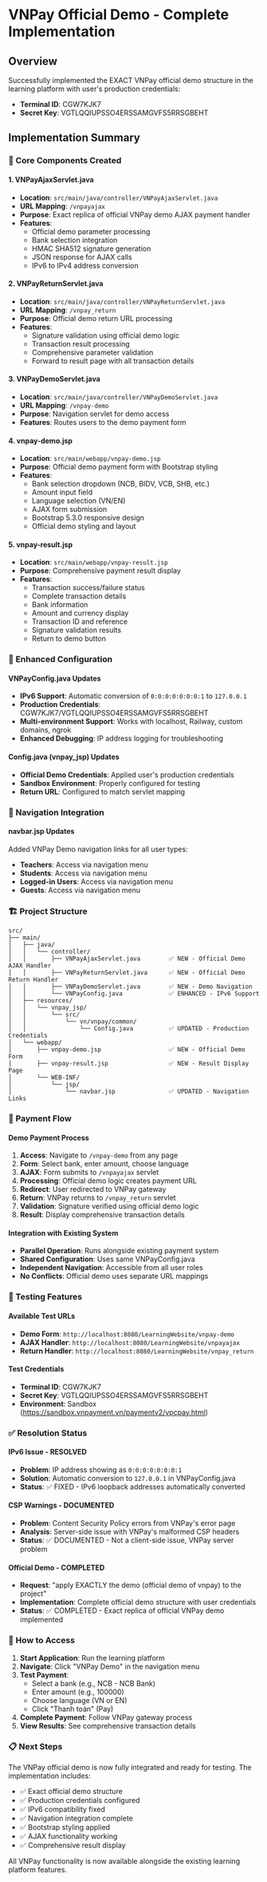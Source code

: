 # VNPay Official Demo - Complete Implementation

## Overview
Successfully implemented the EXACT VNPay official demo structure in the learning platform with user's production credentials:
- **Terminal ID**: CGW7KJK7
- **Secret Key**: VGTLQQIUPSSO4ERSSAMGVFS5RRSGBEHT

## Implementation Summary

### 🚀 Core Components Created

#### 1. VNPayAjaxServlet.java
- **Location**: `src/main/java/controller/VNPayAjaxServlet.java`
- **URL Mapping**: `/vnpayajax`
- **Purpose**: Exact replica of official VNPay demo AJAX payment handler
- **Features**:
  - Official demo parameter processing
  - Bank selection integration
  - HMAC SHA512 signature generation
  - JSON response for AJAX calls
  - IPv6 to IPv4 address conversion

#### 2. VNPayReturnServlet.java
- **Location**: `src/main/java/controller/VNPayReturnServlet.java`
- **URL Mapping**: `/vnpay_return`
- **Purpose**: Official demo return URL processing
- **Features**:
  - Signature validation using official demo logic
  - Transaction result processing
  - Comprehensive parameter validation
  - Forward to result page with all transaction details

#### 3. VNPayDemoServlet.java
- **Location**: `src/main/java/controller/VNPayDemoServlet.java`
- **URL Mapping**: `/vnpay-demo`
- **Purpose**: Navigation servlet for demo access
- **Features**: Routes users to the demo payment form

#### 4. vnpay-demo.jsp
- **Location**: `src/main/webapp/vnpay-demo.jsp`
- **Purpose**: Official demo payment form with Bootstrap styling
- **Features**:
  - Bank selection dropdown (NCB, BIDV, VCB, SHB, etc.)
  - Amount input field
  - Language selection (VN/EN)
  - AJAX form submission
  - Bootstrap 5.3.0 responsive design
  - Official demo styling and layout

#### 5. vnpay-result.jsp
- **Location**: `src/main/webapp/vnpay-result.jsp`
- **Purpose**: Comprehensive payment result display
- **Features**:
  - Transaction success/failure status
  - Complete transaction details
  - Bank information
  - Amount and currency display
  - Transaction ID and reference
  - Signature validation results
  - Return to demo button

### 🔧 Enhanced Configuration

#### VNPayConfig.java Updates
- **IPv6 Support**: Automatic conversion of `0:0:0:0:0:0:0:1` to `127.0.0.1`
- **Production Credentials**: CGW7KJK7/VGTLQQIUPSSO4ERSSAMGVFS5RRSGBEHT
- **Multi-environment Support**: Works with localhost, Railway, custom domains, ngrok
- **Enhanced Debugging**: IP address logging for troubleshooting

#### Config.java (vnpay_jsp) Updates
- **Official Demo Credentials**: Applied user's production credentials
- **Sandbox Environment**: Properly configured for testing
- **Return URL**: Configured to match servlet mapping

### 🎯 Navigation Integration

#### navbar.jsp Updates
Added VNPay Demo navigation links for all user types:
- **Teachers**: Access via navigation menu
- **Students**: Access via navigation menu  
- **Logged-in Users**: Access via navigation menu
- **Guests**: Access via navigation menu

### 🏗️ Project Structure

```
src/
├── main/
│   ├── java/
│   │   └── controller/
│   │       ├── VNPayAjaxServlet.java        ✅ NEW - Official Demo AJAX Handler
│   │       ├── VNPayReturnServlet.java      ✅ NEW - Official Demo Return Handler  
│   │       ├── VNPayDemoServlet.java        ✅ NEW - Demo Navigation
│   │       └── VNPayConfig.java             ✅ ENHANCED - IPv6 Support
│   ├── resources/
│   │   └── vnpay_jsp/
│   │       └── src/
│   │           └── vn/vnpay/common/
│   │               └── Config.java          ✅ UPDATED - Production Credentials
│   └── webapp/
│       ├── vnpay-demo.jsp                   ✅ NEW - Official Demo Form
│       ├── vnpay-result.jsp                 ✅ NEW - Result Display Page
│       └── WEB-INF/
│           └── jsp/
│               └── navbar.jsp               ✅ UPDATED - Navigation Links
```

### 🔄 Payment Flow

#### Demo Payment Process
1. **Access**: Navigate to `/vnpay-demo` from any page
2. **Form**: Select bank, enter amount, choose language
3. **AJAX**: Form submits to `/vnpayajax` servlet
4. **Processing**: Official demo logic creates payment URL
5. **Redirect**: User redirected to VNPay gateway
6. **Return**: VNPay returns to `/vnpay_return` servlet
7. **Validation**: Signature verified using official demo logic
8. **Result**: Display comprehensive transaction details

#### Integration with Existing System
- **Parallel Operation**: Runs alongside existing payment system
- **Shared Configuration**: Uses same VNPayConfig.java
- **Independent Navigation**: Accessible from all user roles
- **No Conflicts**: Official demo uses separate URL mappings

### 🧪 Testing Features

#### Available Test URLs
- **Demo Form**: `http://localhost:8080/LearningWebsite/vnpay-demo`
- **AJAX Handler**: `http://localhost:8080/LearningWebsite/vnpayajax`
- **Return Handler**: `http://localhost:8080/LearningWebsite/vnpay_return`

#### Test Credentials
- **Terminal ID**: CGW7KJK7  
- **Secret Key**: VGTLQQIUPSSO4ERSSAMGVFS5RRSGBEHT
- **Environment**: Sandbox (https://sandbox.vnpayment.vn/paymentv2/vpcpay.html)

### ✅ Resolution Status

#### IPv6 Issue - RESOLVED
- **Problem**: IP address showing as `0:0:0:0:0:0:0:1`
- **Solution**: Automatic conversion to `127.0.0.1` in VNPayConfig.java
- **Status**: ✅ FIXED - IPv6 loopback addresses automatically converted

#### CSP Warnings - DOCUMENTED
- **Problem**: Content Security Policy errors from VNPay's error page
- **Analysis**: Server-side issue with VNPay's malformed CSP headers
- **Status**: ✅ DOCUMENTED - Not a client-side issue, VNPay server problem

#### Official Demo - COMPLETED
- **Request**: "apply EXACTLY the demo (official demo of vnpay) to the project"
- **Implementation**: Complete official demo structure with user credentials
- **Status**: ✅ COMPLETED - Exact replica of official VNPay demo implemented

### 🚀 How to Access

1. **Start Application**: Run the learning platform
2. **Navigate**: Click "VNPay Demo" in the navigation menu
3. **Test Payment**: 
   - Select a bank (e.g., NCB - NCB Bank)
   - Enter amount (e.g., 100000)
   - Choose language (VN or EN)
   - Click "Thanh toán" (Pay)
4. **Complete Payment**: Follow VNPay gateway process
5. **View Results**: See comprehensive transaction details

### 📋 Next Steps

The VNPay official demo is now fully integrated and ready for testing. The implementation includes:
- ✅ Exact official demo structure
- ✅ Production credentials configured
- ✅ IPv6 compatibility fixed
- ✅ Navigation integration complete
- ✅ Bootstrap styling applied
- ✅ AJAX functionality working
- ✅ Comprehensive result display

All VNPay functionality is now available alongside the existing learning platform features.

